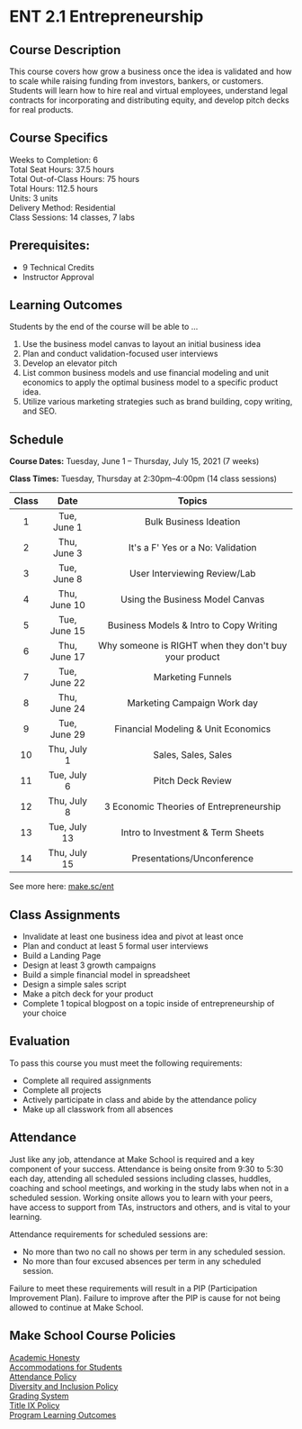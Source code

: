 # ENT 2.1 Entrepreneurship

## Course Description

This course covers how grow a business once the idea is validated and how to scale while raising funding from investors, bankers, or customers. Students will learn how to hire real and virtual employees, understand legal contracts for incorporating and distributing equity, and develop pitch decks for real products.

## Course Specifics

Weeks to Completion:  6 <br>
Total Seat Hours:  37.5 hours <br>
Total Out-of-Class Hours: 75 hours <br>
Total Hours: 112.5 hours <br>
Units:  3 units <br>
Delivery Method:  Residential <br>
Class Sessions:  14 classes, 7 labs

## Prerequisites:  

- 9 Technical Credits
- Instructor Approval

## Learning Outcomes

Students by the end of the course will be able to ...

1. Use the business model canvas to layout an initial business idea
1. Plan and conduct validation-focused user interviews
3. Develop an elevator pitch
5. List common business models and use financial modeling and unit economics to apply the optimal business model to a specific product idea.
6. Utilize various marketing strategies such as brand building, copy writing, and SEO. 


## Schedule

**Course Dates:** Tuesday, June 1 – Thursday, July 15, 2021 (7 weeks)

**Class Times:** Tuesday, Thursday at 2:30pm–4:00pm (14 class sessions)

| Class |          Date          |                 Topics                  |
|:-----:|:----------------------:|:---------------------------------------:|
|  1 |  Tue, June 1         | Bulk Business Ideation |
|  2 |  Thu, June 3         | It's a F' Yes or a No: Validation |
|  3 |  Tue, June 8         | User Interviewing Review/Lab |
|  4 |  Thu, June 10        | Using the Business Model Canvas |
|  5 |  Tue, June 15        | Business Models & Intro to Copy Writing |
|  6 |  Thu, June 17        | Why someone is RIGHT when they don't buy your product |
|  7 |  Tue, June 22        | Marketing Funnels |
|  8 |  Thu, June 24        | Marketing Campaign Work day |
|  9 |  Tue, June 29        | Financial Modeling & Unit Economics |
| 10 |  Thu, July 1         | Sales, Sales, Sales |
| 11 |  Tue, July 6         | Pitch Deck Review |
| 12 |  Thu, July 8         | 3 Economic Theories of Entrepreneurship |
| 13 |  Tue, July 13        | Intro to Investment & Term Sheets |
| 14 |  Thu, July 15        | Presentations/Unconference |

See more here: [make.sc/ent](https://make.sc/ent)

## Class Assignments
- Invalidate at least one business idea and pivot at least once
- Plan and conduct at least 5 formal user interviews
- Build a Landing Page
- Design at least 3 growth campaigns
- Build a simple financial model in spreadsheet
- Design a simple sales script
- Make a pitch deck for your product
- Complete 1 topical blogpost on a topic inside of entrepreneurship of your choice

## Evaluation
To pass this course you must meet the following requirements:

- Complete all required assignments
- Complete all projects
- Actively participate in class and abide by the attendance policy
- Make up all classwork from all absences

## Attendance
Just like any job, attendance at Make School is required and a key component of your success. Attendance is being onsite from 9:30 to 5:30 each day, attending all scheduled sessions including classes, huddles, coaching and school meetings, and working in the study labs when not in a scheduled session. Working onsite allows you to learn with your peers, have access to support from TAs, instructors and others, and is vital to your learning.

Attendance requirements for scheduled sessions are:
- No more than two no call no shows per term in any scheduled session.
- No more than four excused absences per term in any scheduled session.

Failure to meet these requirements will result in a PIP (Participation Improvement Plan).  Failure to improve after the PIP is cause for not being allowed to continue at Make School.


## Make School Course Policies

[Academic Honesty](https://make.sc/academic-honesty)<br>
[Accommodations for Students](https://make.sc/accommodations-for-students)<br>
[Attendance Policy](https://make.sc/attendance-policy)  
[Diversity and Inclusion Policy](https://make.sc/diversity-and-inclusion-policy)<br>
[Grading System](https://make.sc/grading-system)
<br>
[Title IX Policy](https://make.sc/title-ix-policy)<br>
[Program Learning Outcomes](https://make.sc/program-learning-outcomes)
